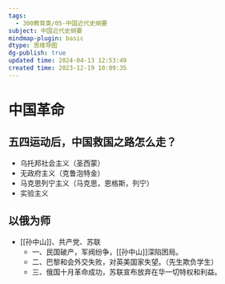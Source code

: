 ```yaml
---
tags:
  - 300教育类/05-中国近代史纲要
subject: 中国近代史纲要
mindmap-plugin: basic
dtype: 思维导图
dg-publish: true
updated time: 2024-04-13 12:53:49
created time: 2023-12-19 10:09:35
---
```

# 中国革命
## 五四运动后，中国救国之路怎么走？
- 乌托邦社会主义（圣西蒙）
- 无政府主义（克鲁泡特金）
- 马克思列宁主义（马克思，恩格斯，列宁）
- 实验主义

## 以俄为师
- [[孙中山]]、共产党、苏联
	- 一、民国破产，军阀纷争，[[孙中山]]深陷困局。   
	- 二、巴黎和会外交失败，对英美国家失望。（先生欺负学生）
	- 三、俄国十月革命成功，苏联宣布放弃在华一切特权和利益。